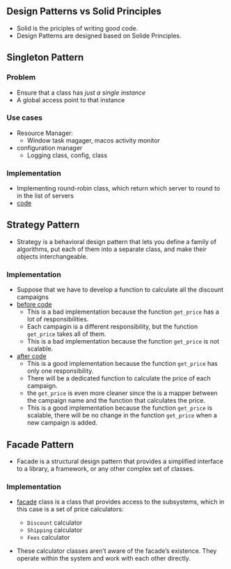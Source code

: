 ## Design Patterns vs Solid Principles

- Solid is the priciples of writing good code.
- Design Patterns are designed based on Solide Principles.

## Singleton Pattern

### Problem

- Ensure that a class has _just a single instance_
- A global access point to that instance

### Use cases

- Resource Manager:
  - Window task magager, macos activity monitor
- configuration manager
  - Logging class, config, class

### Implementation

- Implementing round-robin class, which return which server to round to in the list of servers
- [code](./singleton/singleton.py)

## Strategy Pattern

- Strategy is a behavioral design pattern that lets you define a family of algorithms, put each of them into a separate class, and make their objects interchangeable.

### Implementation

- Suppose that we have to develop a function to calculate all the discount campaigns
- [before code](./strategy/before.py)
  - This is a bad implementation because the function `get_price` has a lot of responsibilities.
  - Each campagin is a different responsibility, but the function `get_price` takes all of them.
  - This is a bad implementation because the function `get_price` is not scalable.
- [after code](./strategy/after.py)
  - This is a good implementation because the function `get_price` has only one responsibility.
  - There will be a dedicated function to calculate the price of each campaign.
  - the `get_price` is even more cleaner since the is a mapper between the campaign name and the function that calculates the price.
  - This is a good implementation because the function `get_price` is scalable, there will be no change in the function `get_price` when a new campaign is added.

## Facade Pattern

- Facade is a structural design pattern that provides a simplified interface to a library, a framework, or any other complex set of classes.

### Implementation

- [facade](Facade/facade.py) class is a class that provides access to the subsystems, which in this case is a set of price calculators:

  - `Discount` calculator
  - `Shipping` calculator
  - `Fees` calculator

- These calculator classes aren’t aware of the facade’s existence. They operate within the system and work with each other directly.
